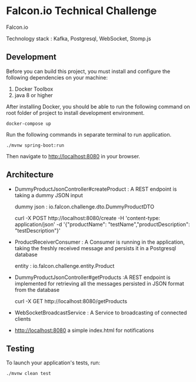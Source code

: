 # Falcon.io Technical Challenge
Falcon.io

Technology stack : Kafka, Postgresql, WebSocket, Stomp.js
## Development

Before you can build this project, you must install and configure the following dependencies on your machine:

1. Docker Toolbox
2. java 8 or higher

After installing Docker, you should be able to run the following command on root folder of project to install development environment.


    docker-compose up

Run the following commands in separate terminal to run application.

    ./mvnw spring-boot:run

Then navigate to [http://localhost:8080](http://localhost:8080) in your browser.

## Architecture 
* DummyProductJsonController#createProduct : A REST endpoint is taking a dummy JSON input 
    
    dummy json : io.falcon.challenge.dto.DummyProductDTO


    curl -X POST http://localhost:8080/create -H 'content-type: application/json' -d '{"productName": "testName","productDescription": "testDescription"}'

* ProductReceiverConsumer : A Consumer is running in the application, taking the freshly received message and persists it in a Postgresql database
        
    entity : io.falcon.challenge.entity.Product
    
* DummyProductJsonController#getProducts :A REST endpoint is implemented for retrieving all the messages persisted in JSON format from the database


    curl -X GET http://localhost:8080/getProducts

* WebSocketBroadcastService : A Service to broadcasting of connected clients
* [http://localhost:8080](http://localhost:8080) a simple index.html for notifications

## Testing

To launch your application's tests, run:

    ./mvnw clean test

